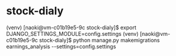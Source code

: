 # stock-dialy

(venv) [naoki@vm-c01b19e5-9c stock-dialy]$ export DJANGO_SETTINGS_MODULE=config.settings
(venv) [naoki@vm-c01b19e5-9c stock-dialy]$ python manage.py makemigrations earnings_analysis --settings=config.settings